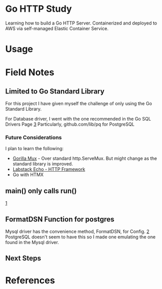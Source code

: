 # Go HTTP Study
Learning how to build a Go HTTP Server. 
Containerized and deployed to AWS via self-managed Elastic Container Service.

# Usage



# Field Notes
## Limited to Go Standard Library
For this project I have given myself the challenge of only using the Go Standard Library.

For Database driver, I went with the one recommended in the Go SQL Drivers Page [3]
Particularly, github.com/lib/pq for PostgreSQL

### Future Considerations
I plan to learn the following:
- [Gorilla Mux]() - Over standard http.ServeMux. But might change as the standard library is improved.
- [Labstack Echo - HTTP Framework]()
- Go with HTMX

## main() only calls run()
[1] 

## FormatDSN Function for postgres
Mysql driver has the convenience method, FormatDSN, for Config. [2]
PostgreSQL doesn't seem to have this so I made one emulating the one found in the Mysql driver.


## Next Steps


# References
[1]: https://grafana.com/blog/2024/02/09/how-i-write-http-services-in-go-after-13-years/ "How I write HTTP services in Go after 13 years, Mat Ryer,  9 Feb, 2024"

[2]: https://github.com/go-sql-driver/mysql/blob/v1.8.1/dsn.go#L226 "FormatDSN Method, github.com/go-sql-driver/mysql"

[3]: https://go.dev/wiki/SQLDrivers "Go Wiki: SQL Database Drivers"


